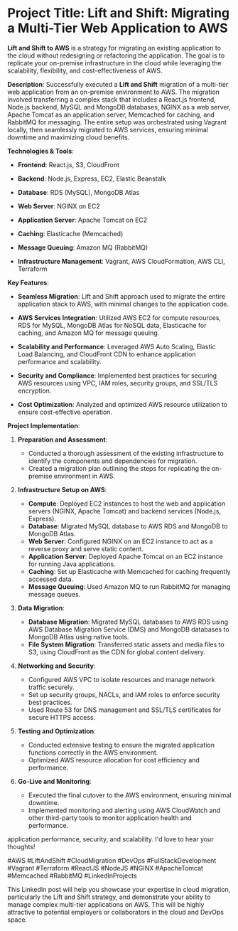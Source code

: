 <h1>Project Title: Lift and Shift: Migrating a Multi-Tier Web Application to AWS</h1>

**Lift and Shift to AWS** is a strategy for migrating an existing application to the cloud without redesigning or refactoring the application. The goal is to replicate your on-premise infrastructure in the cloud while leveraging the scalability, flexibility, and cost-effectiveness of AWS.

**Description**:
Successfully executed a **Lift and Shift** migration of a multi-tier web application from an on-premise environment to AWS. The migration involved transferring a complex stack that includes a React.js frontend, Node.js backend, MySQL and MongoDB databases, NGINX as a web server, Apache Tomcat as an application server, Memcached for caching, and RabbitMQ for messaging. The entire setup was orchestrated using Vagrant locally, then seamlessly migrated to AWS services, ensuring minimal downtime and maximizing cloud benefits.

**Technologies & Tools**:

- **Frontend**: React.js, S3, CloudFront
  
- **Backend**: Node.js, Express, EC2, Elastic Beanstalk
  
- **Database**: RDS (MySQL), MongoDB Atlas
  
- **Web Server**: NGINX on EC2
  
- **Application Server**: Apache Tomcat on EC2
  
- **Caching**: Elasticache (Memcached)
  
- **Message Queuing**: Amazon MQ (RabbitMQ)
  
- **Infrastructure Management**: Vagrant, AWS CloudFormation, AWS CLI, Terraform

**Key Features**:
- **Seamless Migration**: Lift and Shift approach used to migrate the entire application stack to AWS, with minimal changes to the application code.
  
- **AWS Services Integration**: Utilized AWS EC2 for compute resources, RDS for MySQL, MongoDB Atlas for NoSQL data, Elasticache for caching, and Amazon MQ for message queuing.
  
- **Scalability and Performance**: Leveraged AWS Auto Scaling, Elastic Load Balancing, and CloudFront CDN to enhance application performance and scalability.
  
- **Security and Compliance**: Implemented best practices for securing AWS resources using VPC, IAM roles, security groups, and SSL/TLS encryption.
  
- **Cost Optimization**: Analyzed and optimized AWS resource utilization to ensure cost-effective operation.

**Project Implementation**:

1. **Preparation and Assessment**:
   - Conducted a thorough assessment of the existing infrastructure to identify the components and dependencies for migration.
   - Created a migration plan outlining the steps for replicating the on-premise environment in AWS.

2. **Infrastructure Setup on AWS**:
   - **Compute**: Deployed EC2 instances to host the web and application servers (NGINX, Apache Tomcat) and backend services (Node.js, Express).
   - **Database**: Migrated MySQL database to AWS RDS and MongoDB to MongoDB Atlas.
   - **Web Server**: Configured NGINX on an EC2 instance to act as a reverse proxy and serve static content.
   - **Application Server**: Deployed Apache Tomcat on an EC2 instance for running Java applications.
   - **Caching**: Set up Elasticache with Memcached for caching frequently accessed data.
   - **Message Queuing**: Used Amazon MQ to run RabbitMQ for managing message queues.

3. **Data Migration**:
   - **Database Migration**: Migrated MySQL databases to AWS RDS using AWS Database Migration Service (DMS) and MongoDB databases to MongoDB Atlas using native tools.
   - **File System Migration**: Transferred static assets and media files to S3, using CloudFront as the CDN for global content delivery.

4. **Networking and Security**:
   - Configured AWS VPC to isolate resources and manage network traffic securely.
   - Set up security groups, NACLs, and IAM roles to enforce security best practices.
   - Used Route 53 for DNS management and SSL/TLS certificates for secure HTTPS access.

5. **Testing and Optimization**:
   - Conducted extensive testing to ensure the migrated application functions correctly in the AWS environment.
   - Optimized AWS resource allocation for cost efficiency and performance.

6. **Go-Live and Monitoring**:
   - Executed the final cutover to the AWS environment, ensuring minimal downtime.
   - Implemented monitoring and alerting using AWS CloudWatch and other third-party tools to monitor application health and performance.


 application performance, security, and scalability. I'd love to hear your thoughts!

#AWS #LiftAndShift #CloudMigration #DevOps #FullStackDevelopment #Vagrant #Terraform #ReactJS #NodeJS #NGINX #ApacheTomcat #Memcached #RabbitMQ #LinkedInProjects

This LinkedIn post will help you showcase your expertise in cloud migration, particularly the Lift and Shift strategy, and demonstrate your ability to manage complex multi-tier applications on AWS. This will be highly attractive to potential employers or collaborators in the cloud and DevOps space.
